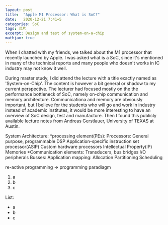 ```yaml
---
layout: post
title:  "Apple M1 Processor: What is SoC?"
date:   2020-12-21 7:41=5
categories: SoC
tags: 芯片
excerpt: Design and test of system-on-a-chip
mathjax: true
---
```



When I chatted with my friends, we talked about the M1 processor that recently launched by Apple.
I was asked what is a SoC, since it's mentioned in many of the technical reports and many people who doesn't works in IC industry may not know it well.

During master study, I did attend the lecture with a title exactly named as 'System-on-Chip'. The content is however a bit general or shadow to my current perspective.
The lecturer had focused mostly on the the performance bottleneck of SoC, namely on-chip communication and memory architecture. Communicationa and memory are obviously important, 
but I believe for the students who will go and work in industry instead of academic institutes, it would be more interesting to have an overview of SoC design, test and manufacture.
Then I found this publicly available lecture notes from Andreas Gerstlauer, University of TEXAS at Austin.

System Architecture:
*processing element(PEs):
	Processors:
		General purpose, programmable
		DSP
		Application-specific instruction set processor(ASIP)
		Custom hardware processors
		Intellectual Property(IP)
	Memories
*Communication elements:
	Transducers, bus bridges
	I/O peripherals
Busses:
Application mapping:
	Allocation
	Partitioning
	Scheduling
	
re-active programming -> programming paradiagm

1. a
2. b
3. c

List:
* a
* b
* c
